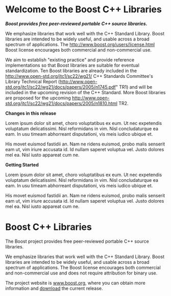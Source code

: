 
# Welcome to the Boost C++ Libraries



***Boost provides free peer-reviewed portable C++ source libraries.***

  
  We emphasize libraries that work well with the C++ Standard Library.
  Boost libraries are intended to be widely useful, and usable across a broad
  spectrum of applications. The http://www.boost.org/users/license.html Boost 
  license encourages both commercial and non-commercial use.


  We aim to establish "existing practice" and provide reference
  implementations so that Boost libraries are suitable for eventual
  standardization. Ten Boost libraries are already included in the 
  http://www.open-std.org/jtc1/sc22/wg21/ C++ Standards Committee's
  Library Technical Report 
  (http://www.open-std.org/jtc1/sc22/wg21/docs/papers/2005/n1745.pdf" TR1)
  and will be included in the upcoming revision of the C++ Standard. More
  Boost libraries are proposed for the upcoming 
  http://www.open-std.org/jtc1/sc22/wg21/docs/papers/2005/n1810.html  TR2.
  
  **Changes in this release**
  
Lorem ipsum dolor sit amet, choro voluptatibus ex eum. Ut nec expetendis voluptatum delicatissimi. Nisl reformidans in vim. Nisl concludaturque ea eam. In usu timeam abhorreant disputationi, vis meis iudico ubique et.

His movet euismod fastidii an. Nam ne ridens euismod, probo malis senserit eam ut, vim iriure accusata id. Id nullam saperet voluptua vel. Justo dolores mel ea. Nisl iusto appareat cum ne.


  
  **Getting Started**
  
Lorem ipsum dolor sit amet, choro voluptatibus ex eum. Ut nec expetendis voluptatum delicatissimi. Nisl reformidans in vim. Nisl concludaturque ea eam. In usu timeam abhorreant disputationi, vis meis iudico ubique et.

His movet euismod fastidii an. Nam ne ridens euismod, probo malis senserit eam ut, vim iriure accusata id. Id nullam saperet voluptua vel. Justo dolores mel ea. Nisl iusto appareat cum ne.


# Boost C++ Libraries

The Boost project provides free peer-reviewed portable C++ source libraries.

We emphasize libraries that work well with the C++ Standard Library. Boost
libraries are intended to be widely useful, and usable across a broad spectrum
of applications. The Boost license encourages both commercial and non-commercial use
and does not require attribution for binary use.

The project website is www.boost.org, where you can obtain more information and
[download](https://www.boost.org/users/download/) the current release.

